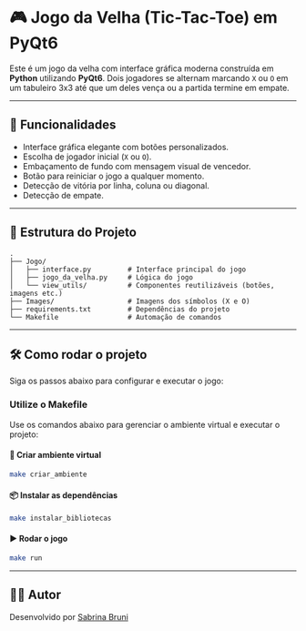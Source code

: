 # 🎮 Jogo da Velha (Tic-Tac-Toe) em PyQt6

Este é um jogo da velha com interface gráfica moderna construída em **Python** utilizando **PyQt6**. Dois jogadores se alternam marcando `X` ou `O` em um tabuleiro 3x3 até que um deles vença ou a partida termine em empate.

---

## 🚀 Funcionalidades

- Interface gráfica elegante com botões personalizados.
- Escolha de jogador inicial (`X` ou `O`).
- Embaçamento de fundo com mensagem visual de vencedor.
- Botão para reiniciar o jogo a qualquer momento.
- Detecção de vitória por linha, coluna ou diagonal.
- Detecção de empate.

---

## 📁 Estrutura do Projeto

```
.
├── Jogo/
│   ├── interface.py         # Interface principal do jogo
│   ├── jogo_da_velha.py     # Lógica do jogo
│   └── view_utils/          # Componentes reutilizáveis (botões, imagens etc.)
├── Images/                  # Imagens dos símbolos (X e O)
├── requirements.txt         # Dependências do projeto
└── Makefile                 # Automação de comandos
```

---

## 🛠️ Como rodar o projeto

Siga os passos abaixo para configurar e executar o jogo:


### Utilize o Makefile

Use os comandos abaixo para gerenciar o ambiente virtual e executar o projeto:

#### 🧱 Criar ambiente virtual

```bash
make criar_ambiente
```

#### 📦 Instalar as dependências

```bash
make instalar_bibliotecas
```

#### ▶️ Rodar o jogo

```bash
make run
```

---

## 🧑‍💻 Autor

Desenvolvido por [Sabrina Bruni](https://github.com/SabrinaBruni28)
